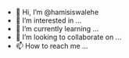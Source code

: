 - 👋 Hi, I’m @hamisiswalehe
- 👀 I’m interested in ...
- 🌱 I’m currently learning ...
- 💞️ I’m looking to collaborate on ...
- 📫 How to reach me ...

<!---
hamisiswalehe/hamisiswalehe is a ✨ special ✨ repository because its `README.md` (this file) appears on your GitHub profile.
You can click the Preview link to take a look at your changes.
--->
